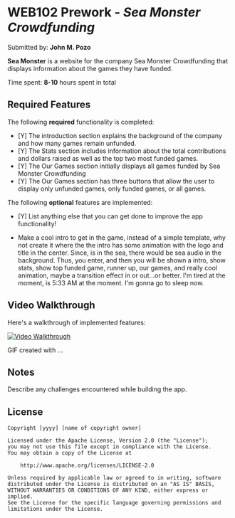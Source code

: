 # WEB102 Prework - *Sea Monster Crowdfunding*

Submitted by: **John M. Pozo**

**Sea Monster** is a website for the company Sea Monster Crowdfunding that displays information about the games they have funded.

Time spent: **8-10** hours spent in total

## Required Features

The following **required** functionality is completed:

* [Y] The introduction section explains the background of the company and how many games remain unfunded.
* [Y] The Stats section includes information about the total contributions and dollars raised as well as the top two most funded games.
* [Y] The Our Games section initially displays all games funded by Sea Monster Crowdfunding
* [Y] The Our Games section has three buttons that allow the user to display only unfunded games, only funded games, or all games.

The following **optional** features are implemented:

* [Y] List anything else that you can get done to improve the app functionality!

- Make a cool intro to get in the game, instead of a simple template, why not create it where the the intro has some animation with the logo
and title in the center. Since, is in the sea, there would be sea audio in the background. Thus, you enter, and then you will be shown a intro, show stats, show top funded game, runner up, our games, and really cool animation, maybe a transition effect in or out...or better. I'm tired at the moment, is 5:33 AM at the moment. I'm gonna go to sleep now.

## Video Walkthrough

Here's a walkthrough of implemented features:

[![Video Walkthrough](https://img.youtube.com/vi/oBUsMsOxmIM/0.jpg)](https://youtu.be/oBUsMsOxmIM)

<!-- Replace this with whatever GIF tool you used! -->
GIF created with ...  
<!-- Recommended tools:
[Kap](https://getkap.co/) for macOS
[ScreenToGif](https://www.screentogif.com/) for Windows
[peek](https://github.com/phw/peek) for Linux. -->

## Notes

Describe any challenges encountered while building the app.

## License

    Copyright [yyyy] [name of copyright owner]

    Licensed under the Apache License, Version 2.0 (the "License");
    you may not use this file except in compliance with the License.
    You may obtain a copy of the License at

        http://www.apache.org/licenses/LICENSE-2.0

    Unless required by applicable law or agreed to in writing, software
    distributed under the License is distributed on an "AS IS" BASIS,
    WITHOUT WARRANTIES OR CONDITIONS OF ANY KIND, either express or implied.
    See the License for the specific language governing permissions and
    limitations under the License.
